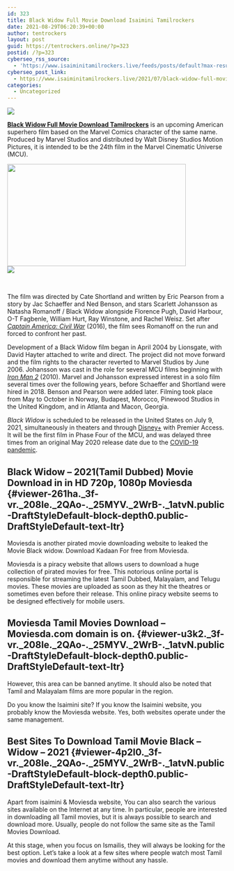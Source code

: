 ```yaml
---
id: 323
title: Black Widow Full Movie Download Isaimini Tamilrockers
date: 2021-08-29T06:20:39+00:00
author: tentrockers
layout: post
guid: https://tentrockers.online/?p=323
postid: /?p=323
cyberseo_rss_source:
  - 'https://www.isaiminitamilrockers.live/feeds/posts/default?max-results=150&start-index=1'
cyberseo_post_link:
  - https://www.isaiminitamilrockers.live/2021/07/black-widow-full-movie-download.html
categories:
  - Uncategorized
---
```

<div class="media_block">
  <img src="https://1.bp.blogspot.com/-T5SF8guGmTU/YOEPWAu-w1I/AAAAAAAAA_4/zjC1mruSSBMgomKTwM1SGBuYGQbqBA4zwCLcBGAsYHQ/s72-w410-h234-c/Black-Widow-Movie-Download.jpg" class="media_thumbnail" />
</div>

<meta content="Black Widow Full Movie Download Tamilrockers is an upcoming American superhero film based on the Marvel Comics character of the same name. ..." name="twitter:description" />

  


<center>
</center>

<p class="XzvDs _208Ie _1atvN _2QAo- _25MYV _2WrB- _1atvN public-DraftStyleDefault-block-depth0 public-DraftStyleDefault-text-ltr" id="viewer-3ade5">
  <span class="vkIF2 public-DraftStyleDefault-ltr"><strong><a href="https://www.tamilrockers.co.nz/black-widow-full-movie-download-tamilrockers/">Black Widow Full Movie Download Tamilrockers</a></strong> is an upcoming American superhero film based on the Marvel Comics character of the same name. Produced by Marvel Studios and distributed by Walt Disney Studios Motion Pictures, it is intended to be the 24th film in the Marvel Cinematic Universe (MCU). </span>
</p>

<div class="separator">
  <a href="https://1.bp.blogspot.com/-T5SF8guGmTU/YOEPWAu-w1I/AAAAAAAAA_4/zjC1mruSSBMgomKTwM1SGBuYGQbqBA4zwCLcBGAsYHQ/s700/Black-Widow-Movie-Download.jpg" imageanchor="1"><img loading="lazy" border="0" data-original-height="400" data-original-width="700" height="234" src="https://1.bp.blogspot.com/-T5SF8guGmTU/YOEPWAu-w1I/AAAAAAAAA_4/zjC1mruSSBMgomKTwM1SGBuYGQbqBA4zwCLcBGAsYHQ/w410-h234/Black-Widow-Movie-Download.jpg" width="410" /></a>
</div>



<div class="separator">
  <a href="https://www.tamilrockers.co.nz/black-widow-full-movie-download-tamilrockers/" imageanchor="1"><img border="0" data-original-height="250" data-original-width="300" src="https://1.bp.blogspot.com/-nfbzYVobUik/YMlpOerzdgI/AAAAAAAAA3Y/aAupsOUs_WMY6Lv7R1OtZhI6OqaRh-YAwCPcBGAYYCw/s0/e854879156f0849f3d27a89db88ed039.png" /></a>
</div>

<span class="vkIF2 public-DraftStyleDefault-ltr"><br /></span>

<p class="XzvDs _208Ie _1atvN _2QAo- _25MYV _2WrB- _1atvN public-DraftStyleDefault-block-depth0 public-DraftStyleDefault-text-ltr">
  <span class="vkIF2 public-DraftStyleDefault-ltr">The film was directed by Cate Shortland and written by Eric Pearson from a story by Jac Schaeffer and Ned Benson, and stars Scarlett Johansson as Natasha Romanoff / Black Widow alongside Florence Pugh, David Harbour, O-T Fagbenle, William Hurt, Ray Winstone, and Rachel Weisz. Set after <a class="_2qJYG _2E8wo" href="https://en.wikipedia.org/wiki/Captain_America:_Civil_War" rel="noopener noreferrer" target="_blank"><em>Captain America: Civil War</em></a> (2016), the film sees Romanoff on the run and forced to confront her past.</span>
</p>

<p class="XzvDs _208Ie _1atvN _2QAo- _25MYV _2WrB- _1atvN public-DraftStyleDefault-block-depth0 public-DraftStyleDefault-text-ltr" id="viewer-acud9">
  <span class="vkIF2 public-DraftStyleDefault-ltr">Development of a Black Widow film began in April 2004 by Lionsgate, with David Hayter attached to write and direct. The project did not move forward and the film rights to the character reverted to Marvel Studios by June 2006. Johansson was cast in the role for several MCU films beginning with <a class="_2qJYG _2E8wo" href="https://en.wikipedia.org/wiki/Iron_Man_2" rel="noopener noreferrer" target="_blank"><em>Iron Man 2</em></a> (2010). Marvel and Johansson expressed interest in a solo film several times over the following years, before Schaeffer and Shortland were hired in 2018. Benson and Pearson were added later. Filming took place from May to October in Norway, Budapest, Morocco, Pinewood Studios in the United Kingdom, and in Atlanta and Macon, Georgia.</span>
</p>

<p class="XzvDs _208Ie _1atvN _2QAo- _25MYV _2WrB- _1atvN public-DraftStyleDefault-block-depth0 public-DraftStyleDefault-text-ltr" id="viewer-336kf">
  <span class="vkIF2 public-DraftStyleDefault-ltr"><em>Black Widow</em> is scheduled to be released in the United States on July 9, 2021, simultaneously in theaters and through <a class="_2qJYG _2E8wo" href="https://en.wikipedia.org/wiki/Disney%2B" rel="noopener noreferrer" target="_blank">Disney+</a> with Premier Access. It will be the first film in Phase Four of the MCU, and was delayed three times from an original May 2020 release date due to the <a class="_2qJYG _2E8wo" href="https://en.wikipedia.org/wiki/COVID-19_pandemic" rel="noopener noreferrer" target="_blank">COVID-19 pandemic</a>.</span>
</p>

## <span class="vkIF2 public-DraftStyleDefault-ltr">Black Widow &#8211; 2021(Tamil Dubbed) Movie Download in in HD 720p, 1080p Moviesda</span> {#viewer-261ha._3f-vr._208Ie._2QAo-._25MYV._2WrB-._1atvN.public-DraftStyleDefault-block-depth0.public-DraftStyleDefault-text-ltr}

<p class="XzvDs _208Ie _1atvN _2QAo- _25MYV _2WrB- _1atvN public-DraftStyleDefault-block-depth0 public-DraftStyleDefault-text-ltr" id="viewer-19nd9">
  <span class="vkIF2 public-DraftStyleDefault-ltr"> Moviesda is another pirated movie downloading website to leaked the Movie Black widow. Download Kadaan For free from Moviesda.</span>
</p>

<p class="XzvDs _208Ie _1atvN _2QAo- _25MYV _2WrB- _1atvN public-DraftStyleDefault-block-depth0 public-DraftStyleDefault-text-ltr" id="viewer-2a39">
  <span class="vkIF2 public-DraftStyleDefault-ltr"> Moviesda is a piracy website that allows users to download a huge collection of pirated movies for free. This notorious online portal is responsible for streaming the latest Tamil Dubbed, Malayalam, and Telugu movies. These movies are uploaded as soon as they hit the theatres or sometimes even before their release. This online piracy website seems to be designed effectively for mobile users.</span>
</p>

## <span class="vkIF2 public-DraftStyleDefault-ltr">Moviesda Tamil Movies Download – Moviesda.com domain is on. </span> {#viewer-u3k2._3f-vr._208Ie._2QAo-._25MYV._2WrB-._1atvN.public-DraftStyleDefault-block-depth0.public-DraftStyleDefault-text-ltr}

<p class="XzvDs _208Ie _1atvN _2QAo- _25MYV _2WrB- _1atvN public-DraftStyleDefault-block-depth0 public-DraftStyleDefault-text-ltr" id="viewer-4tbf6">
  <span class="vkIF2 public-DraftStyleDefault-ltr"> However, this area can be banned anytime. It should also be noted that Tamil and Malayalam films are more popular in the region.</span>
</p>

<p class="XzvDs _208Ie _1atvN _2QAo- _25MYV _2WrB- _1atvN public-DraftStyleDefault-block-depth0 public-DraftStyleDefault-text-ltr" id="viewer-vqdh">
  <span class="vkIF2 public-DraftStyleDefault-ltr">Do you know the Isaimini site? If you know the Isaimini website, you probably know the Moviesda website. Yes, both websites operate under the same management.</span>
</p>

## <span class="vkIF2 public-DraftStyleDefault-ltr">Best Sites To Download Tamil Movie Black &#8211; Widow &#8211; 2021</span> {#viewer-4p2l0._3f-vr._208Ie._2QAo-._25MYV._2WrB-._1atvN.public-DraftStyleDefault-block-depth0.public-DraftStyleDefault-text-ltr}

<p class="XzvDs _208Ie _1atvN _2QAo- _25MYV _2WrB- _1atvN public-DraftStyleDefault-block-depth0 public-DraftStyleDefault-text-ltr" id="viewer-9n02n">
  <span class="vkIF2 public-DraftStyleDefault-ltr">Apart from isaimini & Moviesda website, You can also search the various sites available on the Internet at any time. In particular, people are interested in downloading all Tamil movies, but it is always possible to search and download more. Usually, people do not follow the same site as the Tamil Movies Download.</span>
</p>

<p class="XzvDs _208Ie _1atvN _2QAo- _25MYV _2WrB- _1atvN public-DraftStyleDefault-block-depth0 public-DraftStyleDefault-text-ltr" id="viewer-a8430">
  <span class="vkIF2 public-DraftStyleDefault-ltr">At this stage, when you focus on Ismailis, they will always be looking for the best option. Let’s take a look at a few sites where people watch most Tamil movies and download them anytime without any hassle.</span>
</p>

&nbsp;&nbsp;

<center>
</center>